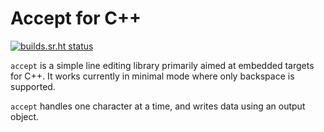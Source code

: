 # Accept for C++

[![builds.sr.ht status](https://builds.sr.ht/~ekoeppen/accept.svg)](https://builds.sr.ht/~ekoeppen/accept?)

`accept` is a simple line editing library primarily aimed at embedded targets
for C++. It works currently in minimal mode where only backspace is supported.

`accept` handles one character at a time, and writes data using an output object.
